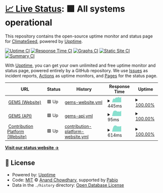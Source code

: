# [📈 Live Status](https://climateseed.github.io/services-health): <!--live status--> **🟩 All systems operational**

This repository contains the open-source uptime monitor and status page for [ClimateSeed](https://climateseed.github.io/services-health), powered by [Upptime](https://github.com/upptime/upptime).

[![Uptime CI](https://github.com/climateseed/services-health/workflows/Uptime%20CI/badge.svg)](https://github.com/climateseed/services-health/actions?query=workflow%3A%22Uptime+CI%22)
[![Response Time CI](https://github.com/climateseed/services-health/workflows/Response%20Time%20CI/badge.svg)](https://github.com/climateseed/services-health/actions?query=workflow%3A%22Response+Time+CI%22)
[![Graphs CI](https://github.com/climateseed/services-health/workflows/Graphs%20CI/badge.svg)](https://github.com/climateseed/services-health/actions?query=workflow%3A%22Graphs+CI%22)
[![Static Site CI](https://github.com/climateseed/services-health/workflows/Static%20Site%20CI/badge.svg)](https://github.com/climateseed/services-health/actions?query=workflow%3A%22Static+Site+CI%22)
[![Summary CI](https://github.com/climateseed/services-health/workflows/Summary%20CI/badge.svg)](https://github.com/climateseed/services-health/actions?query=workflow%3A%22Summary+CI%22)

With [Upptime](https://upptime.js.org), you can get your own unlimited and free uptime monitor and status page, powered entirely by a GitHub repository. We use [Issues](https://github.com/climateseed/services-health/issues) as incident reports, [Actions](https://github.com/climateseed/services-health/actions) as uptime monitors, and [Pages](https://climateseed.github.io/services-health) for the status page.

<!--start: status pages-->
<!-- This summary is generated by Upptime (https://github.com/upptime/upptime) -->
<!-- Do not edit this manually, your changes will be overwritten -->
<!-- prettier-ignore -->
| URL | Status | History | Response Time | Uptime |
| --- | ------ | ------- | ------------- | ------ |
| <img alt="" src="https://icons.duckduckgo.com/ip3/gems.climateseed.com.ico" height="13"> [GEMS (Website)](https://gems.climateseed.com) | 🟩 Up | [gems-website.yml](https://github.com/climateseed/services-health/commits/HEAD/history/gems-website.yml) | <details><summary><img alt="Response time graph" src="./graphs/gems-website/response-time-week.png" height="20"> 445ms</summary><br><a href="https://climateseed.github.io/services-health/history/gems-website"><img alt="Response time 396" src="https://img.shields.io/endpoint?url=https%3A%2F%2Fraw.githubusercontent.com%2Fclimateseed%2Fservices-health%2FHEAD%2Fapi%2Fgems-website%2Fresponse-time.json"></a><br><a href="https://climateseed.github.io/services-health/history/gems-website"><img alt="24-hour response time 517" src="https://img.shields.io/endpoint?url=https%3A%2F%2Fraw.githubusercontent.com%2Fclimateseed%2Fservices-health%2FHEAD%2Fapi%2Fgems-website%2Fresponse-time-day.json"></a><br><a href="https://climateseed.github.io/services-health/history/gems-website"><img alt="7-day response time 445" src="https://img.shields.io/endpoint?url=https%3A%2F%2Fraw.githubusercontent.com%2Fclimateseed%2Fservices-health%2FHEAD%2Fapi%2Fgems-website%2Fresponse-time-week.json"></a><br><a href="https://climateseed.github.io/services-health/history/gems-website"><img alt="30-day response time 421" src="https://img.shields.io/endpoint?url=https%3A%2F%2Fraw.githubusercontent.com%2Fclimateseed%2Fservices-health%2FHEAD%2Fapi%2Fgems-website%2Fresponse-time-month.json"></a><br><a href="https://climateseed.github.io/services-health/history/gems-website"><img alt="1-year response time 396" src="https://img.shields.io/endpoint?url=https%3A%2F%2Fraw.githubusercontent.com%2Fclimateseed%2Fservices-health%2FHEAD%2Fapi%2Fgems-website%2Fresponse-time-year.json"></a></details> | <details><summary><a href="https://climateseed.github.io/services-health/history/gems-website">100.00%</a></summary><a href="https://climateseed.github.io/services-health/history/gems-website"><img alt="All-time uptime 99.98%" src="https://img.shields.io/endpoint?url=https%3A%2F%2Fraw.githubusercontent.com%2Fclimateseed%2Fservices-health%2FHEAD%2Fapi%2Fgems-website%2Fuptime.json"></a><br><a href="https://climateseed.github.io/services-health/history/gems-website"><img alt="24-hour uptime 100.00%" src="https://img.shields.io/endpoint?url=https%3A%2F%2Fraw.githubusercontent.com%2Fclimateseed%2Fservices-health%2FHEAD%2Fapi%2Fgems-website%2Fuptime-day.json"></a><br><a href="https://climateseed.github.io/services-health/history/gems-website"><img alt="7-day uptime 100.00%" src="https://img.shields.io/endpoint?url=https%3A%2F%2Fraw.githubusercontent.com%2Fclimateseed%2Fservices-health%2FHEAD%2Fapi%2Fgems-website%2Fuptime-week.json"></a><br><a href="https://climateseed.github.io/services-health/history/gems-website"><img alt="30-day uptime 99.98%" src="https://img.shields.io/endpoint?url=https%3A%2F%2Fraw.githubusercontent.com%2Fclimateseed%2Fservices-health%2FHEAD%2Fapi%2Fgems-website%2Fuptime-month.json"></a><br><a href="https://climateseed.github.io/services-health/history/gems-website"><img alt="1-year uptime 99.98%" src="https://img.shields.io/endpoint?url=https%3A%2F%2Fraw.githubusercontent.com%2Fclimateseed%2Fservices-health%2FHEAD%2Fapi%2Fgems-website%2Fuptime-year.json"></a></details>
| <img alt="" src="https://icons.duckduckgo.com/ip3/gems.climateseed.com.ico" height="13"> [GEMS (API)](https://gems.climateseed.com/api/k8/liveness) | 🟩 Up | [gems-api.yml](https://github.com/climateseed/services-health/commits/HEAD/history/gems-api.yml) | <details><summary><img alt="Response time graph" src="./graphs/gems-api/response-time-week.png" height="20"> 95ms</summary><br><a href="https://climateseed.github.io/services-health/history/gems-api"><img alt="Response time 203" src="https://img.shields.io/endpoint?url=https%3A%2F%2Fraw.githubusercontent.com%2Fclimateseed%2Fservices-health%2FHEAD%2Fapi%2Fgems-api%2Fresponse-time.json"></a><br><a href="https://climateseed.github.io/services-health/history/gems-api"><img alt="24-hour response time 103" src="https://img.shields.io/endpoint?url=https%3A%2F%2Fraw.githubusercontent.com%2Fclimateseed%2Fservices-health%2FHEAD%2Fapi%2Fgems-api%2Fresponse-time-day.json"></a><br><a href="https://climateseed.github.io/services-health/history/gems-api"><img alt="7-day response time 95" src="https://img.shields.io/endpoint?url=https%3A%2F%2Fraw.githubusercontent.com%2Fclimateseed%2Fservices-health%2FHEAD%2Fapi%2Fgems-api%2Fresponse-time-week.json"></a><br><a href="https://climateseed.github.io/services-health/history/gems-api"><img alt="30-day response time 108" src="https://img.shields.io/endpoint?url=https%3A%2F%2Fraw.githubusercontent.com%2Fclimateseed%2Fservices-health%2FHEAD%2Fapi%2Fgems-api%2Fresponse-time-month.json"></a><br><a href="https://climateseed.github.io/services-health/history/gems-api"><img alt="1-year response time 203" src="https://img.shields.io/endpoint?url=https%3A%2F%2Fraw.githubusercontent.com%2Fclimateseed%2Fservices-health%2FHEAD%2Fapi%2Fgems-api%2Fresponse-time-year.json"></a></details> | <details><summary><a href="https://climateseed.github.io/services-health/history/gems-api">100.00%</a></summary><a href="https://climateseed.github.io/services-health/history/gems-api"><img alt="All-time uptime 99.97%" src="https://img.shields.io/endpoint?url=https%3A%2F%2Fraw.githubusercontent.com%2Fclimateseed%2Fservices-health%2FHEAD%2Fapi%2Fgems-api%2Fuptime.json"></a><br><a href="https://climateseed.github.io/services-health/history/gems-api"><img alt="24-hour uptime 100.00%" src="https://img.shields.io/endpoint?url=https%3A%2F%2Fraw.githubusercontent.com%2Fclimateseed%2Fservices-health%2FHEAD%2Fapi%2Fgems-api%2Fuptime-day.json"></a><br><a href="https://climateseed.github.io/services-health/history/gems-api"><img alt="7-day uptime 100.00%" src="https://img.shields.io/endpoint?url=https%3A%2F%2Fraw.githubusercontent.com%2Fclimateseed%2Fservices-health%2FHEAD%2Fapi%2Fgems-api%2Fuptime-week.json"></a><br><a href="https://climateseed.github.io/services-health/history/gems-api"><img alt="30-day uptime 100.00%" src="https://img.shields.io/endpoint?url=https%3A%2F%2Fraw.githubusercontent.com%2Fclimateseed%2Fservices-health%2FHEAD%2Fapi%2Fgems-api%2Fuptime-month.json"></a><br><a href="https://climateseed.github.io/services-health/history/gems-api"><img alt="1-year uptime 99.97%" src="https://img.shields.io/endpoint?url=https%3A%2F%2Fraw.githubusercontent.com%2Fclimateseed%2Fservices-health%2FHEAD%2Fapi%2Fgems-api%2Fuptime-year.json"></a></details>
| <img alt="" src="https://icons.duckduckgo.com/ip3/app.climateseed.com.ico" height="13"> [Contribution Platform (Website)](https://app.climateseed.com) | 🟩 Up | [contribution-platform-website.yml](https://github.com/climateseed/services-health/commits/HEAD/history/contribution-platform-website.yml) | <details><summary><img alt="Response time graph" src="./graphs/contribution-platform-website/response-time-week.png" height="20"> 614ms</summary><br><a href="https://climateseed.github.io/services-health/history/contribution-platform-website"><img alt="Response time 521" src="https://img.shields.io/endpoint?url=https%3A%2F%2Fraw.githubusercontent.com%2Fclimateseed%2Fservices-health%2FHEAD%2Fapi%2Fcontribution-platform-website%2Fresponse-time.json"></a><br><a href="https://climateseed.github.io/services-health/history/contribution-platform-website"><img alt="24-hour response time 637" src="https://img.shields.io/endpoint?url=https%3A%2F%2Fraw.githubusercontent.com%2Fclimateseed%2Fservices-health%2FHEAD%2Fapi%2Fcontribution-platform-website%2Fresponse-time-day.json"></a><br><a href="https://climateseed.github.io/services-health/history/contribution-platform-website"><img alt="7-day response time 614" src="https://img.shields.io/endpoint?url=https%3A%2F%2Fraw.githubusercontent.com%2Fclimateseed%2Fservices-health%2FHEAD%2Fapi%2Fcontribution-platform-website%2Fresponse-time-week.json"></a><br><a href="https://climateseed.github.io/services-health/history/contribution-platform-website"><img alt="30-day response time 524" src="https://img.shields.io/endpoint?url=https%3A%2F%2Fraw.githubusercontent.com%2Fclimateseed%2Fservices-health%2FHEAD%2Fapi%2Fcontribution-platform-website%2Fresponse-time-month.json"></a><br><a href="https://climateseed.github.io/services-health/history/contribution-platform-website"><img alt="1-year response time 521" src="https://img.shields.io/endpoint?url=https%3A%2F%2Fraw.githubusercontent.com%2Fclimateseed%2Fservices-health%2FHEAD%2Fapi%2Fcontribution-platform-website%2Fresponse-time-year.json"></a></details> | <details><summary><a href="https://climateseed.github.io/services-health/history/contribution-platform-website">100.00%</a></summary><a href="https://climateseed.github.io/services-health/history/contribution-platform-website"><img alt="All-time uptime 100.00%" src="https://img.shields.io/endpoint?url=https%3A%2F%2Fraw.githubusercontent.com%2Fclimateseed%2Fservices-health%2FHEAD%2Fapi%2Fcontribution-platform-website%2Fuptime.json"></a><br><a href="https://climateseed.github.io/services-health/history/contribution-platform-website"><img alt="24-hour uptime 100.00%" src="https://img.shields.io/endpoint?url=https%3A%2F%2Fraw.githubusercontent.com%2Fclimateseed%2Fservices-health%2FHEAD%2Fapi%2Fcontribution-platform-website%2Fuptime-day.json"></a><br><a href="https://climateseed.github.io/services-health/history/contribution-platform-website"><img alt="7-day uptime 100.00%" src="https://img.shields.io/endpoint?url=https%3A%2F%2Fraw.githubusercontent.com%2Fclimateseed%2Fservices-health%2FHEAD%2Fapi%2Fcontribution-platform-website%2Fuptime-week.json"></a><br><a href="https://climateseed.github.io/services-health/history/contribution-platform-website"><img alt="30-day uptime 100.00%" src="https://img.shields.io/endpoint?url=https%3A%2F%2Fraw.githubusercontent.com%2Fclimateseed%2Fservices-health%2FHEAD%2Fapi%2Fcontribution-platform-website%2Fuptime-month.json"></a><br><a href="https://climateseed.github.io/services-health/history/contribution-platform-website"><img alt="1-year uptime 100.00%" src="https://img.shields.io/endpoint?url=https%3A%2F%2Fraw.githubusercontent.com%2Fclimateseed%2Fservices-health%2FHEAD%2Fapi%2Fcontribution-platform-website%2Fuptime-year.json"></a></details>

<!--end: status pages-->

[**Visit our status website →**](https://climateseed.github.io/services-health)

## 📄 License

- Powered by: [Upptime](https://github.com/upptime/upptime)
- Code: [MIT](./LICENSE) © [Anand Chowdhary](https://anandchowdhary.com), supported by [Pabio](https://pabio.com)
- Data in the `./history` directory: [Open Database License](https://opendatacommons.org/licenses/odbl/1-0/)
